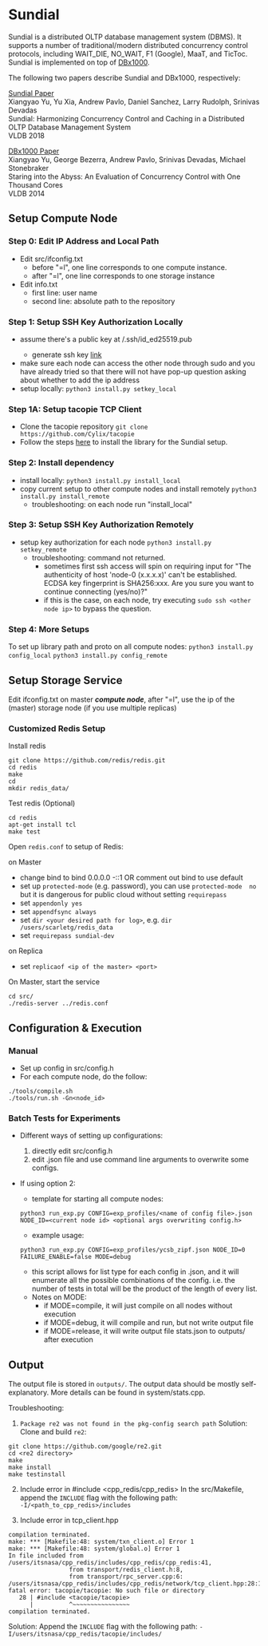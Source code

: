 Sundial
=======

Sundial is a distributed OLTP database management system (DBMS). It supports a number of traditional/modern distributed concurrency control protocols, including WAIT_DIE, NO_WAIT, F1 (Google), MaaT, and TicToc. Sundial is implemented on top of [DBx1000](https://github.com/yxymit/DBx1000). 

The following two papers describe Sundial and DBx1000, respectively: 

[Sundial Paper](http://xiangyaoyu.net/pubs/sundial.pdf)  
Xiangyao Yu, Yu Xia, Andrew Pavlo, Daniel Sanchez, Larry Rudolph, Srinivas Devadas  
Sundial: Harmonizing Concurrency Control and Caching in a Distributed OLTP Database Management System  
VLDB 2018
    
[DBx1000 Paper](http://www.vldb.org/pvldb/vol8/p209-yu.pdf)  
Xiangyao Yu, George Bezerra, Andrew Pavlo, Srinivas Devadas, Michael Stonebraker  
Staring into the Abyss: An Evaluation of Concurrency Control with One Thousand Cores  
VLDB 2014

Setup Compute Node
----------------------

### Step 0: Edit IP Address and Local Path

- Edit src/ifconfig.txt
  - before "=l", one line corresponds to one compute instance.
  - after "=l", one line corresponds to one storage instance
- Edit info.txt
  - first line: user name
  - second line: absolute path to the repository

### Step 1: Setup SSH Key Authorization Locally

- assume there's a public key at <root>/.ssh/id_ed25519.pub
  - generate ssh key [link](https://docs.github.com/en/authentication/connecting-to-github-with-ssh/generating-a-new-ssh-key-and-adding-it-to-the-ssh-agent)
- make sure each node can access the other node through sudo and you have 
  already tried so that there will not have pop-up question 
  asking about whether to add the ip address
- setup locally: ```python3 install.py setkey_local```

### Step 1A: Setup tacopie TCP Client
- Clone the tacopie repository
`git clone https://github.com/Cylix/tacopie`
- Follow the steps [here](https://github.com/Cylix/tacopie/wiki/Mac-&-Linux-Install) to install the library for the Sundial setup.

### Step 2: Install dependency

- install locally: ```python3 install.py install_local```
- copy current setup to other compute nodes and install remotely ```python3
  install.py install_remote```
  - troubleshooting: on each node run "install_local"

### Step 3: Setup SSH Key Authorization Remotely

- setup key authorization for each node ```python3 install.py setkey_remote```
  - troubleshooting: command not returned.
    - sometimes first ssh access will spin on requiring input for 
    "The authenticity of host 'node-0 (x.x.x.x)' can't be established.
    ECDSA key fingerprint is SHA256:xxx.
    Are you sure you want to continue connecting (yes/no)?"
    - if this is the case, on each node, try executing ```sudo ssh <other node ip>``` to bypass the question. 

### Step 4: More Setups

To set up library path and proto on all compute nodes:
```python3 install.py config_local```
```python3 install.py config_remote```

Setup Storage Service
----------------------

Edit ifconfig.txt on master ***compute node***, after "=l", use the ip of the (master) storage node (if you use multiple replicas)

### Customized Redis Setup

Install redis
```
git clone https://github.com/redis/redis.git
cd redis
make
cd
mkdir redis_data/
```

Test redis (Optional)
```
cd redis
apt-get install tcl
make test
```


Open ```redis.conf``` to setup of Redis:

on Master
- change bind to bind 0.0.0.0 -::1 OR comment out bind to use default
- set up ```protected-mode``` (e.g. password), you can use ```protected-mode 
  no``` but it is dangerous for public cloud without setting ```requirepass```
- set ```appendonly yes```
- set ```appendfsync always```
- set ```dir <your desired path for log>```, e.g. 
  ```dir /users/scarletg/redis_data```
- set ```requirepass sundial-dev```
    
on Replica
- set ```replicaof <ip of the master> <port>```

On Master, start the service
```
cd src/
./redis-server ../redis.conf
```



Configuration & Execution
--------------------------

### Manual

- Set up config in src/config.h
- For each compute node, do the follow:
```
./tools/compile.sh
./tools/run.sh -Gn<node_id>
```

### Batch Tests for Experiments

- Different ways of setting up configurations:
  1. directly edit src/config.h
  2. edit .json file and use command line arguments to overwrite some configs.

- If using option 2: 

  - template for starting all compute nodes:
  ```
  python3 run_exp.py CONFIG=exp_profiles/<name of config file>.json NODE_ID=<current node id> <optional args overwriting config.h>
  ```
  
  - example usage:
  ```
  python3 run_exp.py CONFIG=exp_profiles/ycsb_zipf.json NODE_ID=0 
  FAILURE_ENABLE=false MODE=debug
  ```
  - this script allows for list type for each config in .json, and it will 
  enumerate all the possible combinations of the config. 
  i.e. the number of tests in total will be the product of the length of every list. 
  - Notes on MODE:
    - if MODE=compile, it will just compile on all nodes without execution
    - if MODE=debug, it will compile and run, but not write output file
    - if MODE=release, it will write output file stats.json to outputs/ after execution

[comment]: <> (collect results from all nodes:)

[comment]: <> (go to tools/collect_result_remote.py and change the user to your cloudlab user name)

[comment]: <> (```)

[comment]: <> (cd tools/)

[comment]: <> (python3 collect_result_remote.py <exp_name> # exp_name will be name of your json file, in this case it's ycsb_zipf)

[comment]: <> (```)



Output 
------

The output file is stored in ```outputs/```. The output data should be mostly self-explanatory. More details can be found in system/stats.cpp.


Troubleshooting:
1. ```Package re2 was not found in the pkg-config search path```
Solution: Clone and build `re2`:
```
git clone https://github.com/google/re2.git
cd <re2 directory>
make
make install
make testinstall
```
2. Include error in #include <cpp_redis/cpp_redis>
In the src/Makefile, append the `INCLUDE` flag with the following path:  
`-I/<path_to_cpp_redis>/includes`

3. Include error in tcp_client.hpp
```
compilation terminated.
make: *** [Makefile:48: system/txn_client.o] Error 1
make: *** [Makefile:48: system/global.o] Error 1
In file included from /users/itsnasa/cpp_redis/includes/cpp_redis/cpp_redis:41,
                 from transport/redis_client.h:8,
                 from transport/rpc_server.cpp:6:
/users/itsnasa/cpp_redis/includes/cpp_redis/network/tcp_client.hpp:28:10: fatal error: tacopie/tacopie: No such file or directory
   28 | #include <tacopie/tacopie>
      |          ^~~~~~~~~~~~~~~~~
compilation terminated.
```
Solution:
Append the `INCLUDE` flag with the following path:
`-I/users/itsnasa/cpp_redis/tacopie/includes/`
